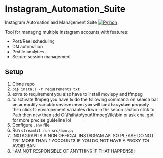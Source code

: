 # Instagram_Automation_Suite
Instagram Automation and Management Suite
[![Python](https://img.shields.io/badge/Python-3.10%2B-blue)](https://python.org)

Tool for managing multiple Instagram accounts with features:
- Post/Reel scheduling
- DM automation
- Profile analytics
- Secure session management

## Setup
1. Clone repo
2. `pip install -r requirements.txt`
3. extra to requirement you also have to install moviepy and ffmpeg
4. to activate ffmpeg you have to do the following command:
   on search bar enter modify variable environement
   you will land to system property then click to environement variables
   down in the secon section click to Path then new than add C:\Path\to\your\ffmpeg\file\bin
   or ask chat gpt for more precise guideline lol
6. Configure `.env` file
7. Run `streamlit run src/aoo.py`
8. INSTAGRAPI IS A NON OFFICIAL INSTAGRAM API SO PLEASE DO NOT TRY MORE THAN 1 ACCOUNTS IF YOU DO NOT HAVE A PROXY TOI AVOID BAN
9. I AM NOT RESPONSIBLE OF ANYTHING IF THAT HAPPENS!!!

   
